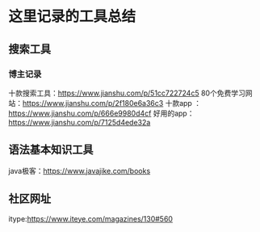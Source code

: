 # 这里记录的工具总结

## 搜索工具


### 博主记录

十款搜索工具：https://www.jianshu.com/p/51cc722724c5
80个免费学习网站：https://www.jianshu.com/p/2f180e6a36c3
十款app ：https://www.jianshu.com/p/666e9980d4cf
好用的app：https://www.jianshu.com/p/7125d4ede32a




## 语法基本知识工具

java极客：https://www.javajike.com/books



## 社区网址

itype:https://www.iteye.com/magazines/130#560